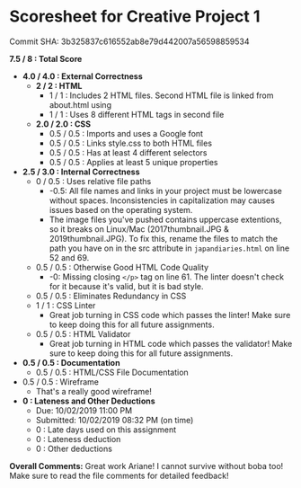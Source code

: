 # Scoresheet for Creative Project 1
Commit SHA: 3b325837c616552ab8e79d442007a56598859534

**7.5 / 8 : Total Score**
- **4.0 / 4.0 : External Correctness**
     - **2 / 2 : HTML**
          - 1 / 1 : Includes 2 HTML files. Second HTML file is linked from about.html using <a>
          - 1 / 1 : Uses 8 different HTML tags in second file
     - **2.0 / 2.0 : CSS**
          - 0.5 / 0.5 : Imports and uses a Google font
          - 0.5 / 0.5 : Links style.css to both HTML files
          - 0.5 / 0.5 : Has at least 4 different selectors
          - 0.5 / 0.5 : Applies at least 5 unique properties
- **2.5 / 3.0 : Internal Correctness**
     - 0 / 0.5 : Uses relative file paths
          - -0.5: All file names and links in your project must be lowercase without spaces. Inconsistencies in capitalization may causes issues based on the operating system. 
          - The image files you've pushed contains uppercase extentions, so it breaks on Linux/Mac (2017thumbnail.JPG & 2019thumbnail.JPG). To fix this, rename the files to match the path you have on in the src attribute in `japandiaries.html` on line 52 and 69.
     - 0.5 / 0.5 : Otherwise Good HTML Code Quality
          - -0: Missing closing `</p>` tag on line 61. The linter doesn't check for it because it's valid, but it is bad style.
     - 0.5 / 0.5 : Eliminates Redundancy in CSS
     - 1 / 1 : CSS Linter
          - Great job turning in CSS code which passes the linter! Make sure to keep doing this for all future assignments.
     - 0.5 / 0.5 : HTML Validator
          - Great job turning in HTML code which passes the validator! Make sure to keep doing this for all future assignments.
- **0.5 / 0.5 : Documentation**
     - 0.5 / 0.5 : HTML/CSS File Documentation
- 0.5 / 0.5 : Wireframe 
     - That's a really good wireframe!
- **0 : Lateness and Other Deductions**
     - Due: 10/02/2019 11:00 PM
     - Submitted: 10/02/2019 08:32 PM (on time)
     - 0 : Late days used on this assignment
     - 0 : Lateness deduction
     - 0 : Other deductions

**Overall Comments:**
Great work Ariane! I cannot survive without boba too! Make sure to read the file comments for detailed feedback!